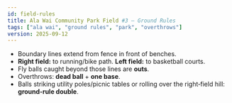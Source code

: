 ```yaml
---
id: field-rules
title: Ala Wai Community Park Field #3 — Ground Rules
tags: ["ala wai", "ground rules", "park", "overthrows"]
version: 2025-09-12
---
```


- Boundary lines extend from fence in front of benches.  
- **Right field:** to running/bike path. **Left field:** to basketball courts.  
- Fly balls caught beyond those lines are **outs**.  
- Overthrows: **dead ball** + **one base**.  
- Balls striking utility poles/picnic tables or rolling over the right‑field hill: **ground‑rule double**.
